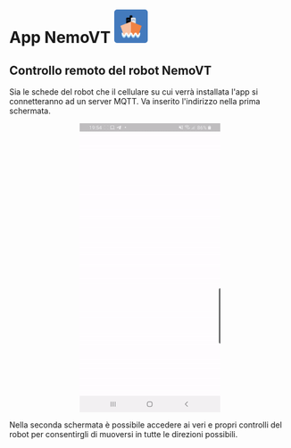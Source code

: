 <h1> App NemoVT <img src="https://github.com/JohnatanHale/NemoVT-motor-control-app/blob/master/icon/icon.png" alt="logo" width=60px/>  </h1>

## Controllo remoto del robot NemoVT
<p>Sia le schede del robot che il cellulare su cui verrà installata l'app si connetteranno ad un server MQTT. Va inserito l'indirizzo nella prima schermata.</p>
<img src="https://github.com/JohnatanHale/NemoVT-motor-control-app/blob/master/screenshots/app_screen.gif" alt="screen" width=200px style=" display: block;
  margin-left: auto;
  margin-right: auto;
  width: 50%;"/>
<p>Nella seconda schermata è possibile accedere ai veri e propri controlli del robot per consentirgli di muoversi in tutte le direzioni possibili.</p>